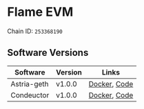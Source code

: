 # Flame EVM

Chain ID: `253368190`

## Software Versions

|  Software  | Version | Links |
|------------|---------|-------|
| Astria-geth  | v1.0.0  | [Docker](http://ghcr.io/astriaorg/astria-geth:1.0.0), [Code](https://github.com/astriaorg/astria-geth/tree/v1.0.0) |
| Condeuctor | v1.0.0 | [Docker](http://ghcr.io/astriaorg/astria-conductor:1.0.0), [Code](https://github.com/astriaorg/astria/tree/conductor-v1.0.0/crates/astria-conductor) |
